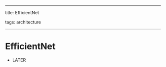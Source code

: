 
---

title: EfficientNet

tags: architecture 

---

# EfficientNet
- LATER
































































